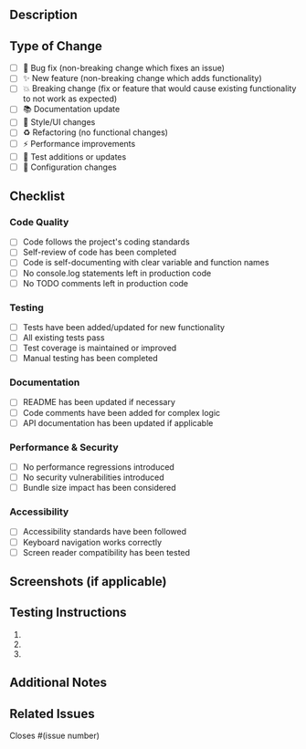 ## Description

<!-- Provide a brief description of the changes in this PR -->

## Type of Change

- [ ] 🐛 Bug fix (non-breaking change which fixes an issue)
- [ ] ✨ New feature (non-breaking change which adds functionality)
- [ ] 💥 Breaking change (fix or feature that would cause existing functionality to not work as expected)
- [ ] 📚 Documentation update
- [ ] 🎨 Style/UI changes
- [ ] ♻️ Refactoring (no functional changes)
- [ ] ⚡ Performance improvements
- [ ] 🧪 Test additions or updates
- [ ] 🔧 Configuration changes

## Checklist

### Code Quality

- [ ] Code follows the project's coding standards
- [ ] Self-review of code has been completed
- [ ] Code is self-documenting with clear variable and function names
- [ ] No console.log statements left in production code
- [ ] No TODO comments left in production code

### Testing

- [ ] Tests have been added/updated for new functionality
- [ ] All existing tests pass
- [ ] Test coverage is maintained or improved
- [ ] Manual testing has been completed

### Documentation

- [ ] README has been updated if necessary
- [ ] Code comments have been added for complex logic
- [ ] API documentation has been updated if applicable

### Performance & Security

- [ ] No performance regressions introduced
- [ ] No security vulnerabilities introduced
- [ ] Bundle size impact has been considered

### Accessibility

- [ ] Accessibility standards have been followed
- [ ] Keyboard navigation works correctly
- [ ] Screen reader compatibility has been tested

## Screenshots (if applicable)

<!-- Add screenshots to help explain your changes -->

## Testing Instructions

<!-- Provide step-by-step instructions for testing the changes -->

1.
2.
3.

## Additional Notes

<!-- Any additional information that reviewers should know -->

## Related Issues

<!-- Link to any related issues -->

Closes #(issue number)
